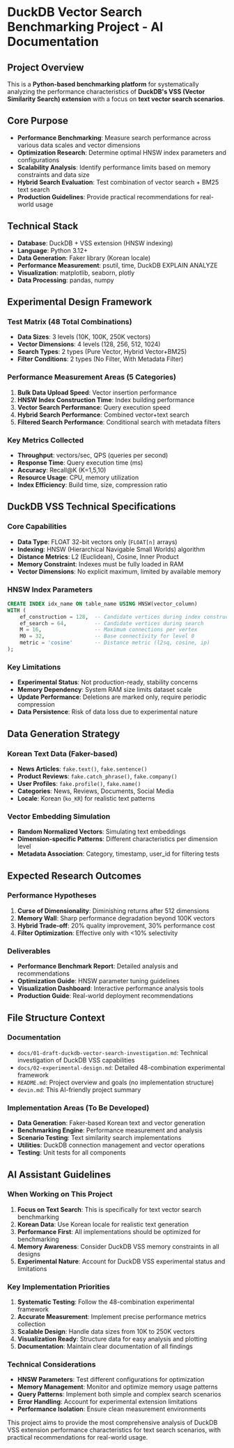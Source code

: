 # DuckDB Vector Search Benchmarking Project - AI Documentation

## Project Overview
This is a **Python-based benchmarking platform** for systematically analyzing the performance characteristics of **DuckDB's VSS (Vector Similarity Search) extension** with a focus on **text vector search scenarios**.

## Core Purpose
- **Performance Benchmarking**: Measure search performance across various data scales and vector dimensions
- **Optimization Research**: Determine optimal HNSW index parameters and configurations
- **Scalability Analysis**: Identify performance limits based on memory constraints and data size
- **Hybrid Search Evaluation**: Test combination of vector search + BM25 text search
- **Production Guidelines**: Provide practical recommendations for real-world usage

## Technical Stack
- **Database**: DuckDB + VSS extension (HNSW indexing)
- **Language**: Python 3.12+
- **Data Generation**: Faker library (Korean locale)
- **Performance Measurement**: psutil, time, DuckDB EXPLAIN ANALYZE
- **Visualization**: matplotlib, seaborn, plotly
- **Data Processing**: pandas, numpy

## Experimental Design Framework

### Test Matrix (48 Total Combinations)
- **Data Sizes**: 3 levels (10K, 100K, 250K vectors)
- **Vector Dimensions**: 4 levels (128, 256, 512, 1024)
- **Search Types**: 2 types (Pure Vector, Hybrid Vector+BM25)
- **Filter Conditions**: 2 types (No Filter, With Metadata Filter)

### Performance Measurement Areas (5 Categories)
1. **Bulk Data Upload Speed**: Vector insertion performance
2. **HNSW Index Construction Time**: Index building performance
3. **Vector Search Performance**: Query execution speed
4. **Hybrid Search Performance**: Combined vector+text search
5. **Filtered Search Performance**: Conditional search with metadata filters

### Key Metrics Collected
- **Throughput**: vectors/sec, QPS (queries per second)
- **Response Time**: Query execution time (ms)
- **Accuracy**: Recall@K (K=1,5,10)
- **Resource Usage**: CPU, memory utilization
- **Index Efficiency**: Build time, size, compression ratio

## DuckDB VSS Technical Specifications

### Core Capabilities
- **Data Type**: FLOAT 32-bit vectors only (`FLOAT[n]` arrays)
- **Indexing**: HNSW (Hierarchical Navigable Small Worlds) algorithm
- **Distance Metrics**: L2 (Euclidean), Cosine, Inner Product
- **Memory Constraint**: Indexes must be fully loaded in RAM
- **Vector Dimensions**: No explicit maximum, limited by available memory

### HNSW Index Parameters
```sql
CREATE INDEX idx_name ON table_name USING HNSW(vector_column) 
WITH (
    ef_construction = 128,  -- Candidate vertices during index construction
    ef_search = 64,         -- Candidate vertices during search
    M = 16,                 -- Maximum connections per vertex
    M0 = 32,                -- Base connectivity for level 0
    metric = 'cosine'       -- Distance metric (l2sq, cosine, ip)
);
```

### Key Limitations
- **Experimental Status**: Not production-ready, stability concerns
- **Memory Dependency**: System RAM size limits dataset scale
- **Update Performance**: Deletions are marked only, require periodic compression
- **Data Persistence**: Risk of data loss due to experimental nature

## Data Generation Strategy

### Korean Text Data (Faker-based)
- **News Articles**: `fake.text()`, `fake.sentence()`
- **Product Reviews**: `fake.catch_phrase()`, `fake.company()`
- **User Profiles**: `fake.profile()`, `fake.name()`
- **Categories**: News, Reviews, Documents, Social Media
- **Locale**: Korean (`ko_KR`) for realistic text patterns

### Vector Embedding Simulation
- **Random Normalized Vectors**: Simulating text embeddings
- **Dimension-specific Patterns**: Different characteristics per dimension level
- **Metadata Association**: Category, timestamp, user_id for filtering tests

## Expected Research Outcomes

### Performance Hypotheses
1. **Curse of Dimensionality**: Diminishing returns after 512 dimensions
2. **Memory Wall**: Sharp performance degradation beyond 100K vectors
3. **Hybrid Trade-off**: 20% quality improvement, 30% performance cost
4. **Filter Optimization**: Effective only with <10% selectivity

### Deliverables
- **Performance Benchmark Report**: Detailed analysis and recommendations
- **Optimization Guide**: HNSW parameter tuning guidelines
- **Visualization Dashboard**: Interactive performance analysis tools
- **Production Guide**: Real-world deployment recommendations

## File Structure Context

### Documentation
- `docs/01-draft-duckdb-vector-search-investigation.md`: Technical investigation of DuckDB VSS capabilities
- `docs/02-experimental-design.md`: Detailed 48-combination experimental framework
- `README.md`: Project overview and goals (no implementation structure)
- `devin.md`: This AI-friendly project summary

### Implementation Areas (To Be Developed)
- **Data Generation**: Faker-based Korean text and vector generation
- **Benchmarking Engine**: Performance measurement and analysis
- **Scenario Testing**: Text similarity search implementations
- **Utilities**: DuckDB connection management and vector operations
- **Testing**: Unit tests for all components

## AI Assistant Guidelines

### When Working on This Project
1. **Focus on Text Search**: This is specifically for text vector search benchmarking
2. **Korean Data**: Use Korean locale for realistic text generation
3. **Performance First**: All implementations should be optimized for benchmarking
4. **Memory Awareness**: Consider DuckDB VSS memory constraints in all designs
5. **Experimental Nature**: Account for DuckDB VSS experimental status and limitations

### Key Implementation Priorities
1. **Systematic Testing**: Follow the 48-combination experimental framework
2. **Accurate Measurement**: Implement precise performance metrics collection
3. **Scalable Design**: Handle data sizes from 10K to 250K vectors
4. **Visualization Ready**: Structure data for easy analysis and plotting
5. **Documentation**: Maintain clear documentation of all findings

### Technical Considerations
- **HNSW Parameters**: Test different configurations for optimization
- **Memory Management**: Monitor and optimize memory usage patterns
- **Query Patterns**: Implement both simple and complex search scenarios
- **Error Handling**: Account for experimental extension limitations
- **Performance Isolation**: Ensure clean measurement environments

This project aims to provide the most comprehensive analysis of DuckDB VSS extension performance characteristics for text search scenarios, with practical recommendations for real-world usage.
